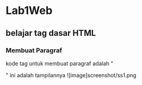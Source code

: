 # Lab1Web
## belajar tag dasar HTML

### Membuat Paragraf
kode tag untuk membuat paragraf adalah "<p>"
ini adalah tampilannya
![image]screenshot/ss1.png